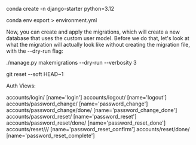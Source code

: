 conda create -n django-starter python=3.12

conda env export > environment.yml


Now, you can create and apply the migrations, which will create a new database that uses the custom user model. Before we do that, let's look at what the migration will actually look like without creating the migration file, with the --dry-run flag:

./manage.py makemigrations --dry-run --verbosity 3


git reset --soft HEAD~1

Auth Views:

accounts/login/ [name='login']
accounts/logout/ [name='logout']
accounts/password_change/ [name='password_change']
accounts/password_change/done/ [name='password_change_done']
accounts/password_reset/ [name='password_reset']
accounts/password_reset/done/ [name='password_reset_done']
accounts/reset/<uidb64>/<token>/ [name='password_reset_confirm']
accounts/reset/done/ [name='password_reset_complete']